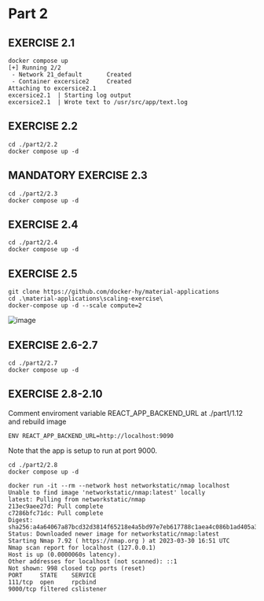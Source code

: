 # Part 2

## EXERCISE 2.1

```shell
docker compose up
[+] Running 2/2
 - Network 21_default       Created
 - Container excersice2     Created
Attaching to excersice2.1
excersice2.1  | Starting log output
excersice2.1  | Wrote text to /usr/src/app/text.log
```

## EXERCISE 2.2


```shell
cd ./part2/2.2
docker compose up -d
```

## MANDATORY EXERCISE 2.3

```shell
cd ./part2/2.3
docker compose up -d
```

## EXERCISE 2.4

```shell
cd ./part2/2.4
docker compose up -d
```

## EXERCISE 2.5

```shel
git clone https://github.com/docker-hy/material-applications
cd .\material-applications\scaling-exercise\
docker-compose up -d --scale compute=2
```

![image](https://user-images.githubusercontent.com/19561253/228910037-2f306064-1de6-46b7-9f9d-44ed739a7873.png)

## EXERCISE 2.6-2.7

```shell
cd ./part2/2.7
docker compose up -d
```

## EXERCISE 2.8-2.10

Comment enviroment variable REACT_APP_BACKEND_URL at ./part1/1.12 and rebuild image

```shell
ENV REACT_APP_BACKEND_URL=http://localhost:9090
```

Note that the app is setup to run at port 9000.

```shell
cd ./part2/2.8
docker compose up -d
```

```shell
docker run -it --rm --network host networkstatic/nmap localhost
Unable to find image 'networkstatic/nmap:latest' locally
latest: Pulling from networkstatic/nmap
213ec9aee27d: Pull complete
c7286bfc71dc: Pull complete
Digest: sha256:a4a64067a87bcd32d3814f65218e4a5bd97e7eb617788c1aea4c086b1ad405a3
Status: Downloaded newer image for networkstatic/nmap:latest
Starting Nmap 7.92 ( https://nmap.org ) at 2023-03-30 16:51 UTC
Nmap scan report for localhost (127.0.0.1)
Host is up (0.0000060s latency).
Other addresses for localhost (not scanned): ::1
Not shown: 998 closed tcp ports (reset)
PORT     STATE    SERVICE
111/tcp  open     rpcbind
9000/tcp filtered cslistener
```


